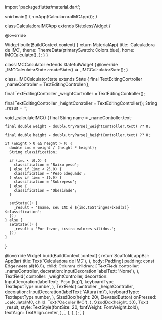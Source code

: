 import 'package:flutter/material.dart';

void main() {
  runApp(CalculadoraIMCApp());
}

class CalculadoraIMCApp extends StatelessWidget {

  @override

 Widget build(BuildContext context) {
    return MaterialApp(
      title: 'Calculadora de IMC',
      theme: ThemeData(primarySwatch: Colors.blue),
      home: IMCCalculator(),
    );
  }
}

class IMCCalculator extends StatefulWidget {
  @override
  _IMCCalculatorState createState() => _IMCCalculatorState();
}

class _IMCCalculatorState extends State<IMCCalculator> {
  final TextEditingController _nameController = TextEditingController();
	
  final TextEditingController _weightController = TextEditingController();
	
  final TextEditingController _heightController = TextEditingController();
  String _result = '';

  void _calculateIMC() {
    final String name = _nameController.text;
		
    final double weight = double.tryParse(_weightController.text) ?? 0;
		
    final double height = double.tryParse(_heightController.text) ?? 0;

    if (weight > 0 && height > 0) {
      double imc = weight / (height * height);
      String classification;

      if (imc < 18.5) {
        classification = 'Baixo peso';
      } else if (imc < 25.0) {
        classification = 'Peso adequado';
      } else if (imc < 30.0) {
        classification = 'Sobrepeso';
      } else {
        classification = 'Obesidade';
      }

      setState(() {
        _result = '$name, seu IMC é ${imc.toStringAsFixed(2)}: $classification';
      });
    } else {
      setState(() {
        _result = 'Por favor, insira valores válidos.';
      });
    }
  }

  @override
  Widget build(BuildContext context) {
    return Scaffold(
      appBar: AppBar(
        title: Text('Calculadora de IMC'),
      ),
      body: Padding(
        padding: const EdgeInsets.all(16.0),
        child: Column(
          children: [
            TextField(
              controller: _nameController,
              decoration: InputDecoration(labelText: 'Nome'),
            ),
            TextField(
              controller: _weightController,
              decoration: InputDecoration(labelText: 'Peso (kg)'),
              keyboardType: TextInputType.number,
            ),
            TextField(
              controller: _heightController,
              decoration: InputDecoration(labelText: 'Altura (m)'),
              keyboardType: TextInputType.number,
            ),
            SizedBox(height: 20),
            ElevatedButton(
              onPressed: _calculateIMC,
              child: Text('Calcular IMC'),
            ),
            SizedBox(height: 20),
            Text(
              _result,
              style: TextStyle(fontSize: 20, fontWeight: FontWeight.bold),
              textAlign: TextAlign.center,
            ),
          ],
        ),
      ),
    );
  }
}
